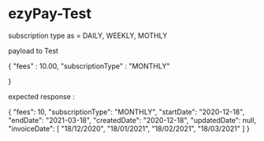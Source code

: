 # ezyPay-Test

subscription type as = DAILY, WEEKLY, MOTHLY

payload to Test

{
	"fees" : 10.00,
	"subscriptionType" : "MONTHLY"

}

expected response :

{
    "fees": 10,
    "subscriptionType": "MONTHLY",
    "startDate": "2020-12-18",
    "endDate": "2021-03-18",
    "createdDate": "2020-12-18",
    "updatedDate": null,
    "invoiceDate": [
        "18/12/2020",
        "18/01/2021",
        "18/02/2021",
        "18/03/2021"
    ]
}
